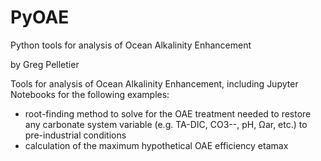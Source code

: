 # PyOAE
Python tools for analysis of Ocean Alkalinity Enhancement

by Greg Pelletier

Tools for analysis of Ocean Alkalinity Enhancement, including Jupyter Notebooks for the following examples:

- root-finding method to solve for the OAE treatment needed to restore any carbonate system variable (e.g. TA-DIC, CO3--, pH, Ωar, etc.) to pre-industrial conditions
- calculation of the maximum hypothetical OAE efficiency etamax



